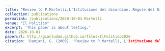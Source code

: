 ```yaml
---
title: "Review to P.Martelli,L'Istituzione del disordine. Regole del Gioco e Giocatori nella politica italiana dal 1946 al 2018"
collection: publications
permalink: /publications/2020-10-01-Martelli
venue: "Il Politico"
excerpt: 'This paper is about testing.'
date: 2020-10-01
paperurl: http://gianludam.github.io/files/IlPolitico2020
citation: 'Damiani, G. (2009). "Review to P.Martelli, L'Istituzione del disordine. Regole del Gioco e Giocatori nella politica italiana dal 1946 al 2018" <i>Il Politico</i>. 252(1).'
---
```

